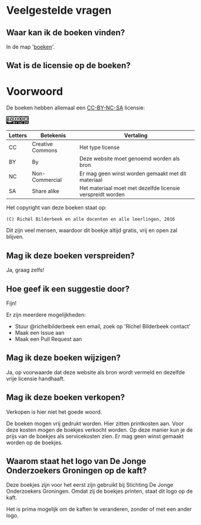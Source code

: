 # Veelgestelde vragen

## Waar kan ik de boeken vinden?

In de map '[boeken](boeken/README.md)'.

## Wat is de licensie op de boeken?

# Voorwoord

De boeken hebben allemaal een [CC-BY-NC-SA](https://nl.wikipedia.org/wiki/Creative_Commons-licenties) licensie:

![De licensie van dit boek](CC-BY-NC-SA.png)

Letters|Betekenis|Vertaling
---|---|---
CC|Creative Commons|Het type license
BY|By|Deze website moet genoemd worden als bron
NC|Non-Commercial|Er mag geen winst worden gemaakt met dit materiaal
SA|Share alike|Het materiaal moet met dezelfde licensie verspreidt worden

Het copyright van deze boeken staat op:

```
(C) Richèl Bilderbeek en alle docenten en alle leerlingen, 2016
```

Dit zijn veel mensen, waardoor dit boekje altijd gratis, vrij en open zal blijven.

## Mag ik deze boeken verspreiden?

Ja, graag zelfs!

## Hoe geef ik een suggestie door?

Fijn!

Er zijn meerdere mogelijkheden:

 * Stuur @richelbilderbeek een email, zoek op 'Richel Bilderbeek contact'
 * Maak een Issue aan
 * Maak een Pull Request aan

## Mag ik deze boeken wijzigen?

Ja, op voorwaarde dat deze website als bron wordt vermeld
en dezelfde vrije licensie handhaaft.

## Mag ik deze boeken verkopen?

Verkopen is hier niet het goede woord.

De boeken mogen vrij gedrukt worden.
Hier zitten printkosten aan.
Voor deze kosten mogen de boekjes verkocht worden.
Op deze manier kun je de prijs van de boekjes als servicekosten zien.
Er mag geen winst gemaakt worden op de boekjes.

## Waarom staat het logo van De Jonge Onderzoekers Groningen op de kaft?

Deze boekjes zijn voor het eerst zijn gebruikt bij 
Stichting De Jonge Onderzoekers Groningen. Omdat zij de boekjes printen,
staat dit logo op de kaft.

Het is prima mogelijk om de kaften te veranderen, zonder of met een ander logo.
